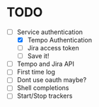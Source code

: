# TODO

 - [ ] Service authentication
	 - [x] Tempo Authentication
	 - [ ] Jira access token
	 - [ ] Save it!
 - [ ] Tempo and Jira API
 - [ ] First time log
 - [ ] Dont use oauth maybe?
 - [ ] Shell completions
 - [ ] Start/Stop trackers
